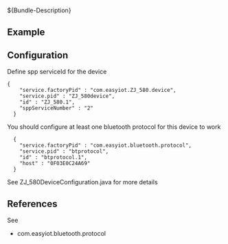 # 

${Bundle-Description}

## Example

## Configuration
Define spp serviceId for the device
```
{
    "service.factoryPid" : "com.easyiot.ZJ_580.device",
    "service.pid" : "ZJ_580device",
    "id" : "ZJ_580.1",
    "sppServiceNumber" : "2"
  }
```
  
You should configure at least one bluetooth protocol for this device to work
```
  {
    "service.factoryPid" : "com.easyiot.bluetooth.protocol",
    "service.pid" : "btprotocol",
    "id" : "btprotocol.1",
    "host" : "0F03E0C24A69"
  }
```
		
See ZJ_580DeviceConfiguration.java for more details
	
## References
See 
* com.easyiot.bluetooth.protocol

